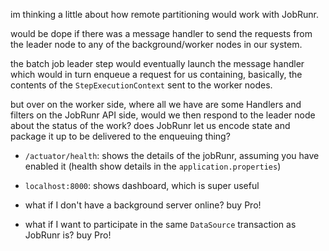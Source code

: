 im thinking a little about how remote partitioning would work with JobRunr. 

would be dope if there was a message handler to send the requests from the leader node to any of the background/worker nodes in our system. 

the batch job leader step would eventually launch the message handler which would in turn enqueue a request for us containing, basically, the contents of the `StepExecutionContext` sent to the worker nodes.

but over on the worker side, where all we have are some Handlers and filters on the JobRunr API side, would we then respond to the leader node about the status of the work? does JobRunr let us encode state and package it up to be delivered to the enqueuing thing? 

* `/actuator/health`: shows the details of the jobRunr, assuming you have enabled it (health show details in the `application.properties`)
* `localhost:8000`: shows dashboard, which is super useful

* what if I don't have a background server online? buy Pro!
* what if I want to participate in the same `DataSource` transaction as JobRunr is? buy Pro!
